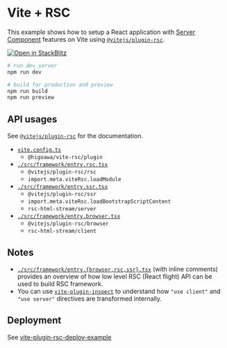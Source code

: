 # Vite + RSC

This example shows how to setup a React application with [Server Component](https://react.dev/reference/rsc/server-components) features on Vite using [`@vitejs/plugin-rsc`](https://github.com/vitejs/vite-plugin-react/tree/main/packages/plugin-rsc).

[![Open in StackBlitz](https://developer.stackblitz.com/img/open_in_stackblitz.svg)](https://stackblitz.com/github/vitejs/vite-plugin-react/tree/main/packages/plugin-rsc/examples/starter)

```sh
# run dev server
npm run dev

# build for production and preview
npm run build
npm run preview
```

## API usages

See [`@vitejs/plugin-rsc`](https://github.com/vitejs/vite-plugin-react/tree/main/packages/plugin-rsc) for the documentation.

- [`vite.config.ts`](./vite.config.ts)
  - `@higoawa/vite-rsc/plugin`
- [`./src/framework/entry.rsc.tsx`](./src/framework/entry.rsc.tsx)
  - `@vitejs/plugin-rsc/rsc`
  - `import.meta.viteRsc.loadModule`
- [`./src/framework/entry.ssr.tsx`](./src/framework/entry.ssr.tsx)
  - `@vitejs/plugin-rsc/ssr`
  - `import.meta.viteRsc.loadBootstrapScriptContent`
  - `rsc-html-stream/server`
- [`./src/framework/entry.browser.tsx`](./src/framework/entry.browser.tsx)
  - `@vitejs/plugin-rsc/browser`
  - `rsc-html-stream/client`

## Notes

- [`./src/framework/entry.{browser,rsc,ssr}.tsx`](./src/framework) (with inline comments) provides an overview of how low level RSC (React flight) API can be used to build RSC framework.
- You can use [`vite-plugin-inspect`](https://github.com/antfu-collective/vite-plugin-inspect) to understand how `"use client"` and `"use server"` directives are transformed internally.

## Deployment

See [vite-plugin-rsc-deploy-example](https://github.com/hi-ogawa/vite-plugin-rsc-deploy-example)
